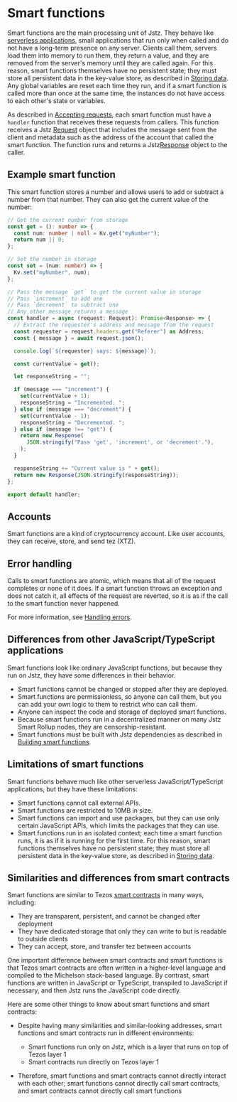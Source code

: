 # Smart functions

Smart functions are the main processing unit of Jstz.
They behave like [serverless applications](https://en.wikipedia.org/wiki/Serverless_computing), small applications that run only when called and do not have a long-term presence on any server.
Clients call them, servers load them into memory to run them, they return a value, and they are removed from the server's memory until they are called again.
For this reason, smart functions themselves have no persistent state; they must store all persistent data in the key-value store, as described in [Storing data](/functions/data_storage).
Any global variables are reset each time they run, and if a smart function is called more than once at the same time, the instances do not have access to each other's state or variables.

As described in [Accepting requests](/functions/requests), each smart function must have a `handler` function that receives these requests from callers.
This function receives a Jstz [Request](/api/request) object that includes the message sent from the client and metadata such as the address of the account that called the smart function.
The function runs and returns a Jstz[Response](/api/response) object to the caller.

## Example smart function

This smart function stores a number and allows users to add or subtract a number from that number.
They can also get the current value of the number:

```typescript
// Get the current number from storage
const get = (): number => {
  const num: number | null = Kv.get("myNumber");
  return num || 0;
};

// Set the number in storage
const set = (num: number) => {
  Kv.set("myNumber", num);
};

// Pass the message `get` to get the current value in storage
// Pass `increment` to add one
// Pass `decrement` to subtract one
// Any other message returns a message
const handler = async (request: Request): Promise<Response> => {
  // Extract the requester's address and message from the request
  const requester = request.headers.get("Referer") as Address;
  const { message } = await request.json();

  console.log(`${requester} says: ${message}`);

  const currentValue = get();

  let responseString = "";

  if (message === "increment") {
    set(currentValue + 1);
    responseString = "Incremented. ";
  } else if (message === "decrement") {
    set(currentValue - 1);
    responseString = "Decremented. ";
  } else if (message !== "get") {
    return new Response(
      JSON.stringify("Pass 'get', 'increment', or 'decrement'."),
    );
  }

  responseString += "Current value is " + get();
  return new Response(JSON.stringify(responseString));
};

export default handler;
```

## Accounts

Smart functions are a kind of cryptocurrency account.
Like user accounts, they can receive, store, and send tez (XTZ).

## Error handling

Calls to smart functions are atomic, which means that all of the request completes or none of it does.
If a smart function throws an exception and does not catch it, all effects of the request are reverted, so it is as if the call to the smart function never happened.

For more information, see [Handling errors](/functions/errors).

## Differences from other JavaScript/TypeScript applications

Smart functions look like ordinary JavaScript functions, but because they run on Jstz, they have some differences in their behavior.

- Smart functions cannot be changed or stopped after they are deployed.
- Smart functions are permissionless, so anyone can call them, but you can add your own logic to them to restrict who can call them.
- Anyone can inspect the code and storage of deployed smart functions.
- Because smart functions run in a decentralized manner on many Jstz Smart Rollup nodes, they are censorship-resistant.
- Smart functions must be built with Jstz dependencies as described in [Building smart functions](/functions/building).

## Limitations of smart functions

Smart functions behave much like other serverless JavaScript/TypeScript applications, but they have these limitations:

- Smart functions cannot call external APIs.
- Smart functions are restricted to 10MB in size.
- Smart functions can import and use packages, but they can use only certain JavaScript APIs, which limits the packages that they can use.
- Smart functions run in an isolated context; each time a smart function runs, it is as if it is running for the first time.
For this reason, smart functions themselves have no persistent state; they must store all persistent data in the key-value store, as described in [Storing data](/functions/data_storage).
<!-- https://huancheng-trili.github.io/jstz-api-coverage/ -->

## Similarities and differences from smart contracts

Smart functions are similar to Tezos [smart contracts](https://docs.tezos.com/smart-contracts) in many ways, including:

- They are transparent, persistent, and cannot be changed after deployment
- They have dedicated storage that only they can write to but is readable to outside clients
- They can accept, store, and transfer tez between accounts

One important difference between smart contracts and smart functions is that Tezos smart contracts are often written in a higher-level language and compiled to the Michelson stack-based language.
By contrast, smart functions are written in JavaScript or TypeScript, transpiled to JavaScript if necessary, and then Jstz runs the JavaScript code directly.

Here are some other things to know about smart functions and smart contracts:

- Despite having many similarities and similar-looking addresses, smart functions and smart contracts run in different environments:

  - Smart functions run only on Jstz, which is a layer that runs on top of Tezos layer 1
  - Smart contracts run directly on Tezos layer 1

- Therefore, smart functions and smart contracts cannot directly interact with each other; smart functions cannot directly call smart contracts, and smart contracts cannot directly call smart functions
